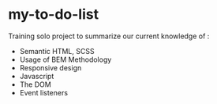 # my-to-do-list

Training solo project to summarize our current knowledge of :

* Semantic HTML, SCSS
* Usage of BEM Methodology
* Responsive design
* Javascript
* The DOM
* Event listeners
